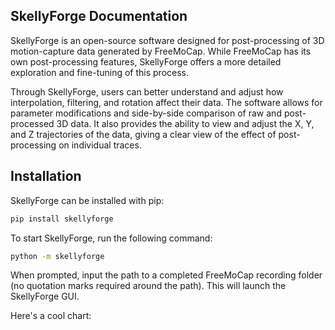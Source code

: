 ## <b> SkellyForge Documentation </b>

SkellyForge is an open-source software designed for post-processing of 3D motion-capture data generated by FreeMoCap. While FreeMoCap has its own post-processing features, SkellyForge offers a more detailed exploration and fine-tuning of this process.

Through SkellyForge, users can better understand and adjust how interpolation, filtering, and rotation affect their data. The software allows for parameter modifications and side-by-side comparison of raw and post-processed 3D data. It also provides the ability to view and adjust the X, Y, and Z trajectories of the data, giving a clear view of the effect of post-processing on individual traces.

## <b> Installation </b>

SkellyForge can be installed with pip:

```bash
pip install skellyforge
```

To start SkellyForge, run the following command:

``` bash
python -m skellyforge
```

When prompted, input the path to a completed FreeMoCap recording folder (no quotation marks required around the path). This will launch the SkellyForge GUI.


Here's a cool chart:

<!-- <iframe src="plotly_chart.html" width="100%" height="500px"></iframe>
 -->
